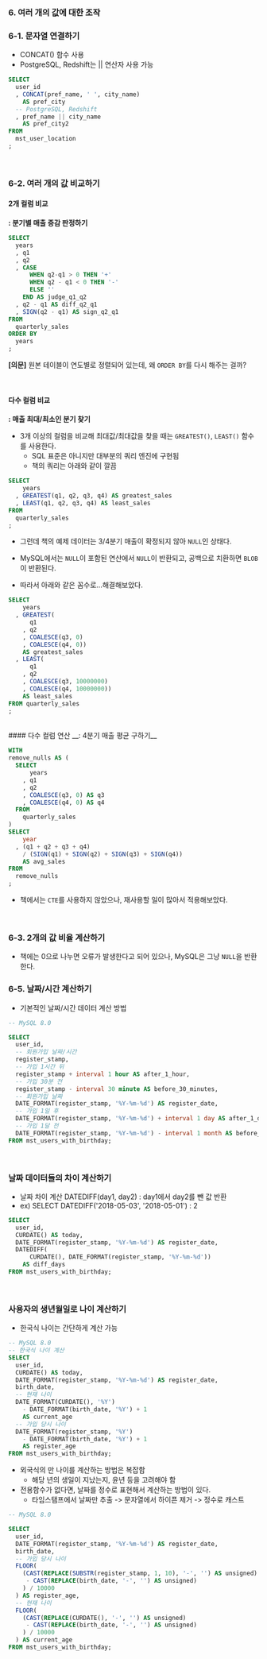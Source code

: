 ### 6. 여러 개의 값에 대한 조작

### 6-1. 문자열 연결하기
* CONCAT() 함수 사용
* PostgreSQL, Redshift는 || 연산자 사용 가능

```sql  
SELECT
  user_id
  , CONCAT(pref_name, ' ', city_name)
    AS pref_city
  -- PostgreSQL, Redshift
  , pref_name || city_name
    AS pref_city2
FROM
  mst_user_location
;
```

<br>

### 6-2. 여러 개의 값 비교하기

#### 2개 컬럼 비교
__: 분기별 매출 증감 판정하기__
```sql
SELECT
  years
  , q1
  , q2
  , CASE
      WHEN q2-q1 > 0 THEN '+'
      WHEN q2 - q1 < 0 THEN '-'
      ELSE ''
    END AS judge_q1_q2
  , q2 - q1 AS diff_q2_q1
  , SIGN(q2 - q1) AS sign_q2_q1
FROM
  quarterly_sales
ORDER BY
  years
;
```
__[의문]__ 원본 테이블이 연도별로 정렬되어 있는데, 왜 `ORDER BY`를 다시 해주는 걸까?

<br>

#### 다수 컬럼 비교
__: 매출 최대/최소인 분기 찾기__


* 3개 이상의 컬럼을 비교해 최대값/최대값을 찾을 때는 `GREATEST()`, `LEAST()` 함수를 사용한다.
  * SQL 표준은 아니지만 대부분의 쿼리 엔진에 구현됨
  * 책의 쿼리는 아래와 같이 깔끔

```sql
SELECT
    years
  , GREATEST(q1, q2, q3, q4) AS greatest_sales
  , LEAST(q1, q2, q3, q4) AS least_sales
FROM
  quarterly_sales
;
```

* 그런데 책의 예제 데이터는 3/4분기 매출이 확정되지 않아 `NULL`인 상태다.

* MySQL에서는 `NULL`이 포함된 연산에서 `NULL`이 반환되고, 공백으로 치환하면 `BLOB`이 반환된다.
* 따라서 아래와 같은 꼼수로...해결해보았다.

```sql
SELECT
    years
  , GREATEST(
      q1  
    , q2
    , COALESCE(q3, 0)
    , COALESCE(q4, 0))
    AS greatest_sales
  , LEAST(
      q1    
    , q2
    , COALESCE(q3, 10000000)
    , COALESCE(q4, 10000000))
    AS least_sales
FROM quarterly_sales
;
```

<br>
#### 다수 컬럼 연산
__: 4분기 매출 평균 구하기__

```sql
WITH
remove_nulls AS (
  SELECT
      years
    , q1
    , q2
    , COALESCE(q3, 0) AS q3
    , COALESCE(q4, 0) AS q4
  FROM
    quarterly_sales
)
SELECT
    year
  , (q1 + q2 + q3 + q4)
    / (SIGN(q1) + SIGN(q2) + SIGN(q3) + SIGN(q4))
    AS avg_sales
FROM
  remove_nulls
;
```
* 책에서는 `CTE`를 사용하지 않았으나, 재사용할 일이 많아서 적용해보았다.

<br>

### 6-3. 2개의 값 비율 계산하기

* 책에는 0으로 나누면 오류가 발생한다고 되어 있으나, MySQL은 그냥 `NULL`을 반환한다.


### 6-5. 날짜/시간 계산하기

* 기본적인 날짜/시간 데이터 계산 방법

```sql  
-- MySQL 8.0

SELECT
  user_id,
  -- 회원가입 날짜/시간
  register_stamp,
  -- 가입 1시간 뒤
  register_stamp + interval 1 hour AS after_1_hour,
  -- 가입 30분 전
  register_stamp - interval 30 minute AS before_30_minutes,
  -- 회원가입 날짜
  DATE_FORMAT(register_stamp, '%Y-%m-%d') AS register_date,
  -- 가입 1일 후
  DATE_FORMAT(register_stamp, '%Y-%m-%d') + interval 1 day AS after_1_day,
  -- 가입 1달 전
  DATE_FORMAT(register_stamp, '%Y-%m-%d') - interval 1 month AS before_1_month
FROM mst_users_with_birthday;

```

<br>

### 날짜 데이터들의 차이 계산하기

* 날짜 차이 계산
DATEDIFF(day1, day2) : day1에서 day2를 뺀 값 반환
* ex) SELECT DATEDIFF('2018-05-03', '2018-05-01') : 2

```sql
SELECT
  user_id,
  CURDATE() AS today,
  DATE_FORMAT(register_stamp, '%Y-%m-%d') AS register_date,
  DATEDIFF(
      CURDATE(), DATE_FORMAT(register_stamp, '%Y-%m-%d'))
    AS diff_days
FROM mst_users_with_birthday;
```

<br>

### 사용자의 생년월일로 나이 계산하기

* 한국식 나이는 간단하게 계산 가능

```sql
-- MySQL 8.0
-- 한국식 나이 계산
SELECT
  user_id,
  CURDATE() AS today,
  DATE_FORMAT(register_stamp, '%Y-%m-%d') AS register_date,
  birth_date,
  -- 현재 나이
  DATE_FORMAT(CURDATE(), '%Y')
    - DATE_FORMAT(birth_date, '%Y') + 1
    AS current_age
  -- 가입 당시 나이
  DATE_FORMAT(register_stamp, '%Y')
    - DATE_FORMAT(birth_date, '%Y') + 1
    AS register_age
FROM mst_users_with_birthday;

```

* 외국식의 만 나이를 계산하는 방법은 복잡함
  * 해당 년의 생일이 지났는지, 윤년 등을 고려해야 함
* 전용함수가 없다면, 날짜를 정수로 표현해서 계산하는 방법이 있다.
  * 타임스탬프에서 날짜만 추출 -> 문자열에서 하이픈 제거 -> 정수로 캐스트

```sql  
-- MySQL 8.0

SELECT
  user_id,
  DATE_FORMAT(register_stamp, '%Y-%m-%d') AS register_date,
  birth_date,
  -- 가입 당시 나이
  FLOOR(
    (CAST(REPLACE(SUBSTR(register_stamp, 1, 10), '-', '') AS unsigned)
     - CAST(REPLACE(birth_date, '-', '') AS unsigned)
    ) / 10000
  ) AS register_age,
  -- 현재 나이
  FLOOR(
    (CAST(REPLACE(CURDATE(), '-', '') AS unsigned)
     - CAST(REPLACE(birth_date, '-', '') AS unsigned)
    ) / 10000
  ) AS current_age
FROM mst_users_with_birthday;

```
